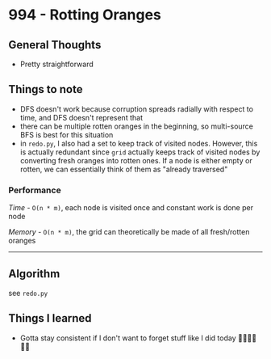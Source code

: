 # 994 - Rotting Oranges

## General Thoughts
- Pretty straightforward

## Things to note
- DFS doesn't work because corruption spreads radially with respect to time, and DFS doesn't represent that 
- there can be multiple rotten oranges in the beginning, so multi-source BFS is best for this situation
- in `redo.py`, I also had a set to keep track of visited nodes. However, this is actually redundant since `grid` actually keeps track of visited nodes by converting fresh oranges into rotten ones. If a node is either empty or rotten, we can essentially think of them as "already traversed"

### Performance

*Time* - `O(n * m)`, each node is visited once and constant work is done per node

*Memory* - `O(n * m)`, the grid can theoretically be made of all fresh/rotten oranges

---

## Algorithm
see `redo.py`

## Things I learned
- Gotta stay consistent if I don't want to forget stuff like I did today 😵‍💫😵‍💫😵‍💫